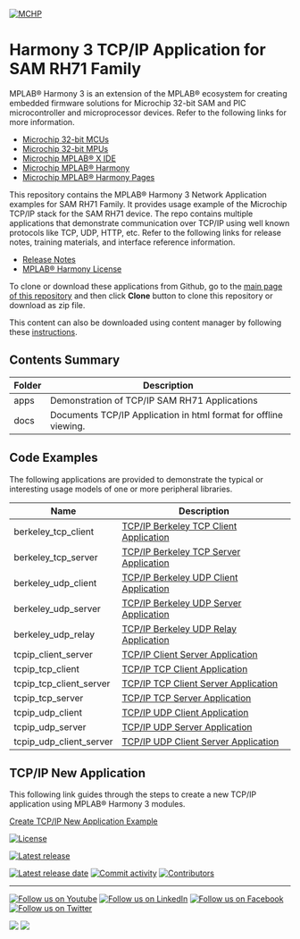 ﻿
[![MCHP](https://www.microchip.com/ResourcePackages/Microchip/assets/dist/images/logo.png)](https://www.microchip.com)

# Harmony 3 TCP/IP Application for SAM RH71 Family

MPLAB® Harmony 3 is an extension of the MPLAB® ecosystem for creating
embedded firmware solutions for Microchip 32-bit SAM and PIC microcontroller
and microprocessor devices.  Refer to the following links for more information.

 - [Microchip 32-bit MCUs](https://www.microchip.com/design-centers/32-bit)
 - [Microchip 32-bit MPUs](https://www.microchip.com/design-centers/32-bit-mpus)
 - [Microchip MPLAB® X IDE](https://www.microchip.com/mplab/mplab-x-ide)
 - [Microchip MPLAB® Harmony](https://www.microchip.com/mplab/mplab-harmony)
 - [Microchip MPLAB® Harmony Pages](https://microchip-mplab-harmony.github.io/)

This repository contains the MPLAB® Harmony 3 Network Application examples for SAM RH71 Family. It provides
usage example of the Microchip TCP/IP stack for the SAM RH71 device. The repo contains multiple applications
that demonstrate communication over TCP/IP using well known protocols like TCP, UDP, HTTP, etc.
Refer to the following links for release notes, training materials, and interface
reference information.

- [Release Notes](release_notes.md)
- [MPLAB® Harmony License](mplab_harmony_license.md)

To clone or download these applications from Github, go to the [main page of this repository](https://github.com/Microchip-MPLAB-Harmony/net_apps_sam_rh71) and then click **Clone** button to clone this repository or download as zip file.

This content can also be downloaded using content manager by following these [instructions](https://github.com/Microchip-MPLAB-Harmony/contentmanager/wiki).

## Contents Summary

| Folder     | Description                              |
| ---        | ---                                      |
| apps       | Demonstration of TCP/IP SAM RH71 Applications     |
| docs       | Documents TCP/IP Application in html format for offline viewing. |


## Code Examples

The following applications are provided to demonstrate the typical or interesting usage models of one or more peripheral libraries.

| Name | Description |
| ---- | ----------- |
|berkeley_tcp_client  | [TCP/IP Berkeley TCP Client Application](apps/berkeley_tcp_client/readme.md)  |
|berkeley_tcp_server  | [TCP/IP Berkeley TCP Server Application](apps/berkeley_tcp_server/readme.md)  |
|berkeley_udp_client  | [TCP/IP Berkeley UDP Client Application](apps/berkeley_udp_client/readme.md)  |
|berkeley_udp_server  | [TCP/IP Berkeley UDP Server Application](apps/berkeley_udp_server/readme.md)  |
|berkeley_udp_relay   | [TCP/IP Berkeley UDP Relay  Application](apps/berkeley_udp_relay/readme.md)   |
|tcpip_client_server     | [TCP/IP Client Server Application](apps/tcpip_client_server/readme.md)              |
|tcpip_tcp_client     | [TCP/IP TCP Client Application](apps/tcpip_tcp_client/readme.md)              |
|tcpip_tcp_client_server | [TCP/IP TCP Client Server Application](apps/tcpip_tcp_client_server/readme.md)        |
|tcpip_tcp_server     | [TCP/IP TCP Server Application](apps/tcpip_tcp_server/readme.md)              |
|tcpip_udp_client     | [TCP/IP UDP Client Application](apps/tcpip_udp_client/readme.md)              |
|tcpip_udp_server     | [TCP/IP UDP Server Application](apps/tcpip_udp_server/readme.md)              |
|tcpip_udp_client_server     | [TCP/IP UDP Client Server Application](apps/tcpip_udp_client_server/readme.md)  |

## TCP/IP New Application

This following link guides through the steps to create a new TCP/IP application using MPLAB® Harmony 3 modules.

[Create TCP/IP New Application Example](https://github.com/Microchip-MPLAB-Harmony/net/wiki/Create-your-first-tcpip-application)

[![License](https://img.shields.io/badge/license-Harmony%20license-orange.svg)](https://github.com/Microchip-MPLAB-Harmony/net_apps_sam_rh71/blob/master/mplab_harmony_license.md)

[![Latest release](https://img.shields.io/github/release/Microchip-MPLAB-Harmony/net_apps_sam_rh71.svg)](https://github.com/Microchip-MPLAB-Harmony/net_apps_sam_rh71/releases/latest)

[![Latest release date](https://img.shields.io/github/release-date/Microchip-MPLAB-Harmony/net_apps_sam_rh71.svg)](https://github.com/Microchip-MPLAB-Harmony/net_apps_sam_rh71/releases/latest)
[![Commit activity](https://img.shields.io/github/commit-activity/y/Microchip-MPLAB-Harmony/net_apps_sam_rh71.svg)](https://github.com/Microchip-MPLAB-Harmony/net_apps_sam_rh71/graphs/commit-activity)
[![Contributors](https://img.shields.io/github/contributors-anon/Microchip-MPLAB-Harmony/net_apps_sam_rh71.svg)]()

____

[![Follow us on Youtube](https://img.shields.io/badge/Youtube-Follow%20us%20on%20Youtube-red.svg)](https://www.youtube.com/user/MicrochipTechnology)
[![Follow us on LinkedIn](https://img.shields.io/badge/LinkedIn-Follow%20us%20on%20LinkedIn-blue.svg)](https://www.linkedin.com/company/microchip-technology)
[![Follow us on Facebook](https://img.shields.io/badge/Facebook-Follow%20us%20on%20Facebook-blue.svg)](https://www.facebook.com/microchiptechnology/)
[![Follow us on Twitter](https://img.shields.io/twitter/follow/MicrochipTech.svg?style=social)](https://twitter.com/MicrochipTech)

[![](https://img.shields.io/github/stars/Microchip-MPLAB-Harmony/net_apps_pic32mz_da.svg?style=social)]()
[![](https://img.shields.io/github/watchers/Microchip-MPLAB-Harmony/net_apps_pic32mz_da.svg?style=social)]()

